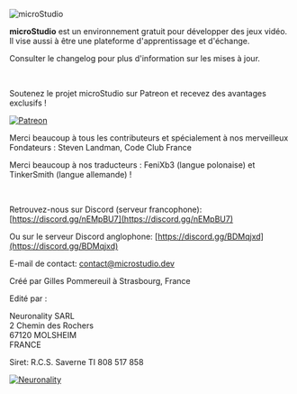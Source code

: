 ![microStudio](/img/microstudiologo.svg "microStudio")

**microStudio** est un environnement gratuit pour développer des jeux vidéo. Il vise aussi à être une plateforme d'apprentissage et d'échange.

Consulter le changelog pour plus d'information sur les mises à jour.

<br />

Soutenez le projet microStudio sur Patreon et recevez des avantages exclusifs !

<a href="https://www.patreon.com/microstudiodev" target="_blank"><img src="/img/patreon.png" title="Patreon" alt="Patreon" style="width: auto"></a>

Merci beaucoup à tous les contributeurs et spécialement à nos merveilleux Fondateurs : Steven Landman, Code Club France

Merci beaucoup à nos traducteurs : FeniXb3 (langue polonaise) et TinkerSmith (langue allemande) !

<br />

<i class="fab fa-discord"></i> Retrouvez-nous sur Discord (serveur francophone): [https://discord.gg/nEMpBU7](https://discord.gg/nEMpBU7)

<i class="fab fa-discord"></i> Ou sur le serveur Discord anglophone: [https://discord.gg/BDMqjxd](https://discord.gg/BDMqjxd)

<i class="fa fa-envelope"></i> E-mail de contact: [contact@microstudio.dev](mailto:contact@microstudio.dev)

Créé par Gilles Pommereuil à Strasbourg, France

Edité par :

Neuronality SARL<br/>
2 Chemin des Rochers<br/>
67120 MOLSHEIM<br/>
FRANCE

Siret: R.C.S. Saverne TI 808 517 858<br/>

[![Neuronality](/img/neuronality.svg "Neuronality")](https://www.neuronality.com)
